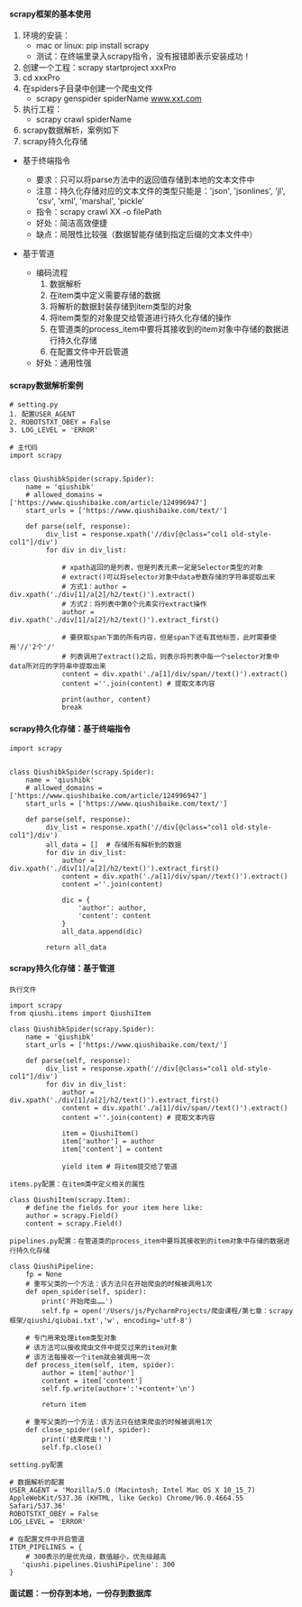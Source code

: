 #### scrapy框架的基本使用
1. 环境的安装：
   * mac or linux: pip install scrapy
   * 测试：在终端里录入scrapy指令，没有报错即表示安装成功！
2. 创建一个工程：scrapy startproject xxxPro
3. cd xxxPro
4. 在spiders子目录中创建一个爬虫文件
   * scrapy genspider spiderName www.xxt.com
5. 执行工程：
   * scrapy crawl spiderName
6. scrapy数据解析，案例如下
7. scrapy持久化存储
  * 基于终端指令
    * 要求：只可以将parse方法中的返回值存储到本地的文本文件中
    * 注意：持久化存储对应的文本文件的类型只能是：'json', 'jsonlines', 'jl', 'csv', 'xml', 'marshal', 'pickle'
    * 指令：scrapy crawl XX -o filePath
    * 好处：简洁高效便捷
    * 缺点：局限性比较强（数据智能存储到指定后缀的文本文件中）

  * 基于管道
    * 编码流程
      1. 数据解析
      2. 在item类中定义需要存储的数据
      3. 将解析的数据封装存储到item类型的对象
      4. 将item类型的对象提交给管道进行持久化存储的操作
      5. 在管道类的process_item中要将其接收到的item对象中存储的数据进行持久化存储
      6. 在配置文件中开启管道
    * 好处：通用性强 

#### scrapy数据解析案例
```
# setting.py
1. 配置USER_AGENT
2. ROBOTSTXT_OBEY = False
3. LOG_LEVEL = 'ERROR'

# 主代码
import scrapy


class QiushibkSpider(scrapy.Spider):
    name = 'qiushibk'
    # allowed_domains = ['https://www.qiushibaike.com/article/124996947']
    start_urls = ['https://www.qiushibaike.com/text/']

    def parse(self, response):
         div_list = response.xpath('//div[@class="col1 old-style-col1"]/div')
         for div in div_list:
         
             # xpath返回的是列表，但是列表元素一定是Selector类型的对象
             # extract()可以将selector对象中data参数存储的字符串提取出来
             # 方式1：author = div.xpath('./div[1]/a[2]/h2/text()').extract()
             # 方式2：将列表中第0个元素实行extract操作
             author = div.xpath('./div[1]/a[2]/h2/text()').extract_first()
             
             # 要获取span下面的所有内容，但是span下还有其他标签，此时需要使用'//'2个'/'
             # 列表调用了extract()之后，则表示将列表中每一个selector对象中data所对应的字符串中提取出来
             content = div.xpath('./a[1]/div/span//text()').extract()
             content =''.join(content) # 提取文本内容
             
             print(author, content)
             break

```

#### scrapy持久化存储：基于终端指令
```
import scrapy


class QiushibkSpider(scrapy.Spider):
    name = 'qiushibk'
    # allowed_domains = ['https://www.qiushibaike.com/article/124996947']
    start_urls = ['https://www.qiushibaike.com/text/']

    def parse(self, response):
         div_list = response.xpath('//div[@class="col1 old-style-col1"]/div')
         all_data = []  # 存储所有解析到的数据
         for div in div_list:
             author = div.xpath('./div[1]/a[2]/h2/text()').extract_first()
             content = div.xpath('./a[1]/div/span//text()').extract()
             content =''.join(content) 

             dic = {
                 'author': author,
                 'content': content
             }
             all_data.append(dic)

         return all_data

```

#### scrapy持久化存储：基于管道

```
执行文件

import scrapy
from qiushi.items import QiushiItem

class QiushibkSpider(scrapy.Spider):
    name = 'qiushibk'
    start_urls = ['https://www.qiushibaike.com/text/']

    def parse(self, response):
         div_list = response.xpath('//div[@class="col1 old-style-col1"]/div')
         for div in div_list:
             author = div.xpath('./div[1]/a[2]/h2/text()').extract_first()
             content = div.xpath('./a[1]/div/span//text()').extract()
             content =''.join(content) # 提取文本内容

             item = QiushiItem()
             item['author'] = author
             item['content'] = content

             yield item # 将item提交给了管道
```

```
items.py配置：在item类中定义相关的属性

class QiushiItem(scrapy.Item):
    # define the fields for your item here like:
    author = scrapy.Field()
    content = scrapy.Field()
```
```
pipelines.py配置：在管道类的process_item中要将其接收到的item对象中存储的数据进行持久化存储

class QiushiPipeline:
    fp = None
    # 重写父类的一个方法：该方法只在开始爬虫的时候被调用1次
    def open_spider(self, spider):
        print('开始爬虫……')
        self.fp = open('/Users/js/PycharmProjects/爬虫课程/第七章：scrapy框架/qiushi/qiubai.txt','w', encoding='utf-8')
        
    # 专门用来处理item类型对象
    # 该方法可以接收爬虫文件中提交过来的item对象
    # 该方法每接收一个item就会被调用一次
    def process_item(self, item, spider):
        author = item['author']
        content = item['content']
        self.fp.write(author+':'+content+'\n')

        return item
 
    # 重写父类的一个方法：该方法只在结束爬虫的时候被调用1次
    def close_spider(self, spider):
        print('结束爬虫！')
        self.fp.close()

```
```
setting.py配置

# 数据解析的配置
USER_AGENT = 'Mozilla/5.0 (Macintosh; Intel Mac OS X 10_15_7) AppleWebKit/537.36 (KHTML, like Gecko) Chrome/96.0.4664.55 Safari/537.36'
ROBOTSTXT_OBEY = False
LOG_LEVEL = 'ERROR'

# 在配置文件中开启管道
ITEM_PIPELINES = {
    # 300表示的是优先级，数值越小，优先级越高
   'qiushi.pipelines.QiushiPipeline': 300
}
```

#### 面试题：一份存到本地，一份存到数据库
